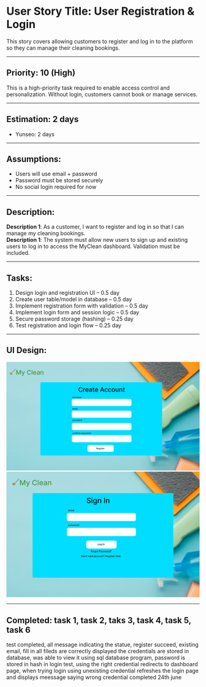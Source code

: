 # User Story Title: User Registration & Login

This story covers allowing customers to register and log in to the platform so they can manage their cleaning bookings.

---

## Priority: 10 (High)
This is a high-priority task required to enable access control and personalization. Without login, customers cannot book or manage services.

---

## Estimation: 2 days
- Yunseo: 2 days  

---

## Assumptions:
- Users will use email + password
- Password must be stored securely
- No social login required for now

---

## Description:
**Description 1**: As a customer, I want to register and log in so that I can manage my cleaning bookings.  
**Description 1**: The system must allow new users to sign up and existing users to log in to access the MyClean dashboard. Validation must be included.

---

## Tasks:

1. Design login and registration UI – 0.5 day  
2. Create user table/model in database – 0.5 day  
3. Implement registration form with validation – 0.5 day  
4. Implement login form and session logic – 0.5 day  
5. Secure password storage (hashing) – 0.25 day  
6. Test registration and login flow – 0.25 day  

---

## UI Design:
![Registration UI](ui/register.png)
![Login UI](ui/sign_in.png)




---

## Completed: task 1, task 2, taks 3, task 4, task 5, task 6
test completed, all message indicating the statue, register succeed, existing email, fill in all fileds are correctly displayed
the credentials are stored in database, was able to view it using sql database program, password is stored in hash
in login test, using the right credential redirects to dashboard page, when trying login using unexisting credential
refreshes the login page and displays meessage saying wrong credential
completed 24th june
